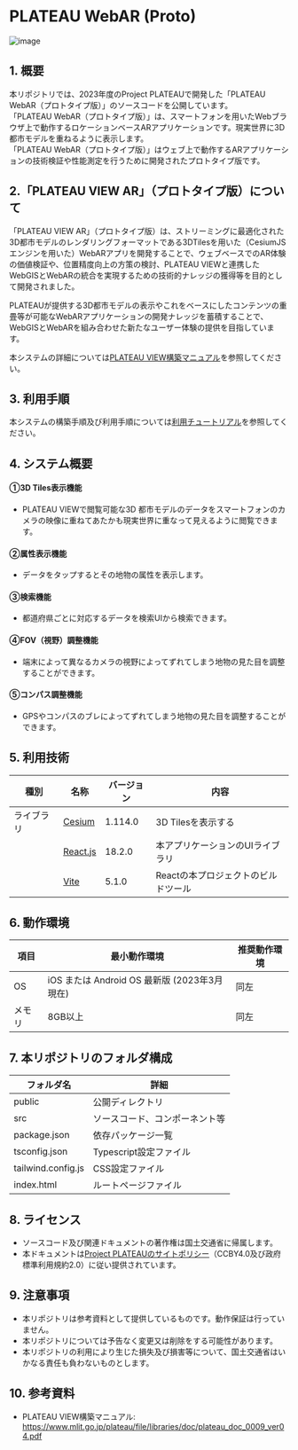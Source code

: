 # PLATEAU WebAR (Proto)
![image](https://github.com/Project-PLATEAU/PLATEAU-VIEW-AR/assets/79615787/8aa3a8ab-3db8-447d-ae4a-af6693f2f611)

## 1. 概要
本リポジトリでは、2023年度のProject PLATEAUで開発した「PLATEAU WebAR（プロトタイプ版）」のソースコードを公開しています。  
「PLATEAU WebAR（プロトタイプ版）」は、スマートフォンを用いたWebブラウザ上で動作するロケーションベースARアプリケーションです。現実世界に3D都市モデルを重ねるように表示します。  
「PLATEAU WebAR（プロトタイプ版）」はウェブ上で動作するARアプリケーションの技術検証や性能測定を行うために開発されたプロトタイプ版です。

## 2.「PLATEAU VIEW AR」（プロトタイプ版）について

「PLATEAU VIEW AR」（プロトタイプ版）は、ストリーミングに最適化された3D都市モデルのレンダリングフォーマットである3DTilesを用いた（CesiumJSエンジンを用いた）WebARアプリを開発することで、ウェブベースでのAR体験の価値検証や、位置精度向上の方策の検討、PLATEAU VIEWと連携したWebGISとWebARの統合を実現するための技術的ナレッジの獲得等を目的として開発されました。  

PLATEAUが提供する3D都市モデルの表示やこれをベースにしたコンテンツの重畳等が可能なWebARアプリケーションの開発ナレッジを蓄積することで、 WebGISとWebARを組み合わせた新たなユーザー体験の提供を目指しています。

本システムの詳細については[PLATEAU VIEW構築マニュアル](https://www.mlit.go.jp/plateau/file/libraries/doc/plateau_doc_0009_ver04.pdf)を参照してください。



## 3. 利用手順
本システムの構築手順及び利用手順については[利用チュートリアル](XXXX)を参照してください。

## 4. システム概要

#### ①3D Tiles表示機能
- PLATEAU VIEWで閲覧可能な3D 都市モデルのデータをスマートフォンのカメラの映像に重ねてあたかも現実世界に重なって見えるように閲覧できます。

#### ②属性表示機能
- データをタップするとその地物の属性を表示します。

#### ③検索機能
- 都道府県ごとに対応するデータを検索UIから検索できます。

#### ④FOV（視野）調整機能　
- 端末によって異なるカメラの視野によってずれてしまう地物の見た目を調整することができます。

#### ⑤コンパス調整機能　
- GPSやコンパスのブレによってずれてしまう地物の見た目を調整することができます。


## 5. 利用技術

| 種別              | 名称   | バージョン | 内容 |
| ----------------- | --------|-------------|-----------------------------|
| ライブラリ       | [Cesium](https://cesium.com/platform/cesiumjs/) | 1.114.0 | 3D Tilesを表示する |
|        | [React.js](https://react.dev/) | 18.2.0 | 本アプリケーションのUIライブラリ |
| 　　　  | [Vite](https://vitejs.dev/) | 5.1.0 | Reactの本プロジェクトのビルドツール |


## 6. 動作環境 <!-- 動作環境についての仕様を記載ください。 -->
| 項目               | 最小動作環境                                                                                                                                                                                                                                                                                                                                    | 推奨動作環境                   | 
| ------------------ | ----------------------------------------------------------------------------------------------------------------------------------------------------------------------------------------------------------------------------------------------------------------------------------------------------------------------------------------------- | ------------------------------ | 
| OS                 | iOS または Android OS 最新版 (2023年3月現在)                                                                                                                                                                                                                                          |  同左 | 
| メモリ             | 8GB以上                                                                                                                                                                                                                                                                                                                                         | 同左                        |                  | 


## 7. 本リポジトリのフォルダ構成 <!-- 本GitHub上のソースファイルの構成を記載ください。 -->
| フォルダ名               | 詳細               | 
| ------------- | ------------ | 
| public | 公開ディレクトリ                                                                                                                                                                                                                                                                                                                  |  
| src  | ソースコード、コンポーネント等                                                                                                                                                                                                                                                                                                                          | 
| package.json  | 依存パッケージ一覧                                                                                                                                                                                                                                                                                                                             | 
| tsconfig.json  |  Typescript設定ファイル                                                                                                                                                                                                                                                                                                                             | 
| tailwind.config.js  | CSS設定ファイル                                                                                                                                                                                                                                                                                                                             | 
| index.html   | ルートページファイル                                                                                                                                                                                                                                                                                                                              | 


## 8. ライセンス

- ソースコード及び関連ドキュメントの著作権は国土交通省に帰属します。
- 本ドキュメントは[Project PLATEAUのサイトポリシー](https://www.mlit.go.jp/plateau/site-policy/)（CCBY4.0及び政府標準利用規約2.0）に従い提供されています。

## 9. 注意事項

- 本リポジトリは参考資料として提供しているものです。動作保証は行っていません。
- 本リポジトリについては予告なく変更又は削除をする可能性があります。
- 本リポジトリの利用により生じた損失及び損害等について、国土交通省はいかなる責任も負わないものとします。

## 10. 参考資料
- PLATEAU VIEW構築マニュアル: https://www.mlit.go.jp/plateau/file/libraries/doc/plateau_doc_0009_ver04.pdf
